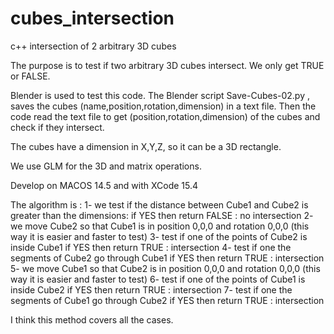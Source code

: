 # cubes_intersection
c++ intersection of 2 arbitrary 3D cubes

The purpose is to test if two arbitrary 3D cubes intersect.
We only get TRUE or FALSE.

Blender is used to test this code.
The Blender script Save-Cubes-02.py , saves the cubes (name,position,rotation,dimension) in a text file.
Then the code read the text file to get (position,rotation,dimension) of the cubes and check if they intersect.

The cubes have a dimension in X,Y,Z, so it can be a 3D rectangle.

We use GLM for the 3D and matrix operations.

Develop on MACOS 14.5 and with XCode 15.4

The algorithm is :
1- we test if the distance between Cube1 and Cube2 is greater than the dimensions:
    if YES then return FALSE : no intersection
2- we move Cube2 so that Cube1 is in position 0,0,0 and rotation 0,0,0
    (this way it is easier and faster to test)
3- test if one of the points of Cube2 is inside Cube1
    if YES then return TRUE : intersection
4- test if one the segments of Cube2 go through Cube1
    if YES then return TRUE : intersection
5- we move Cube1 so that Cube2 is in position 0,0,0 and rotation 0,0,0
    (this way it is easier and faster to test)
6- test if one of the points of Cube1 is inside Cube2
    if YES then return TRUE : intersection
7- test if one the segments of Cube1 go through Cube2
    if YES then return TRUE : intersection    

I think this method covers all the cases.



